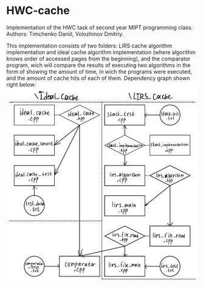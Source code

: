 # HWC-cache
Implementation of the HWC task of second year MIPT programming class.
Authors: Timchenko Daniil, Volozhinov Dmitriy.

This implementation consists of two folders: LIRS cache algorithm implementation and ideal cache algorithm implementation (where algorithm knows order of accessed pages from the beginning), and the comparator program, wich will compare the results of executing two algorithms in the form of showing the amount of time, in wich the programs were executed, and the amount of cache hits of each of them.
Dependency graph shown right below: 
![Dependency graph](https://github.com/Danitim/HWC-cache/raw/main/dependency_graph.jpg)
